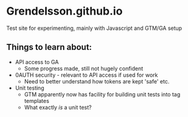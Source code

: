 # Grendelsson.github.io

Test site for experimenting, mainly with Javascript and GTM/GA setup

## Things to learn about:
- API access to GA
  - Some progress made, still not hugely confident
- 0AUTH security - relevant to API access if used for work
  - Need to better understand how tokens are kept 'safe' etc.
- Unit testing
  - GTM apparently now has facility for building unit tests into tag templates
  - What exactly *is* a unit test?
